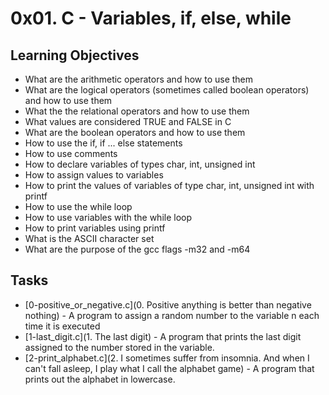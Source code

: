 # 0x01. C - Variables, if, else, while
## Learning Objectives
- What are the arithmetic operators and how to use them
- What are the logical operators (sometimes called boolean operators) and how to use them
- What the the relational operators and how to use them
- What values are considered TRUE and FALSE in C
- What are the boolean operators and how to use them
- How to use the if, if ... else statements
- How to use comments
- How to declare variables of types char, int, unsigned int
- How to assign values to variables
- How to print the values of variables of type char, int, unsigned int with printf
- How to use the while loop
- How to use variables with the while loop
- How to print variables using printf
- What is the ASCII character set
- What are the purpose of the gcc flags -m32 and -m64
## Tasks
- [0-positive_or_negative.c](0. Positive anything is better than negative nothing) - A program to assign a random number to the variable n each time it is executed
- [1-last_digit.c](1. The last digit) - A program that prints the last digit assigned to the number stored in the variable.
- [2-print_alphabet.c](2. I sometimes suffer from insomnia. And when I can't fall asleep, I play what I call the alphabet game) - A program that prints out the alphabet in lowercase.
